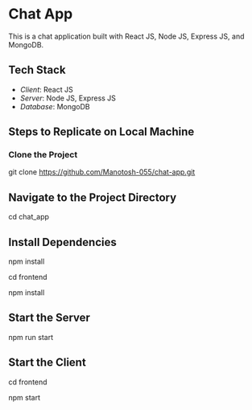 # Chat App

This is a chat application built with React JS, Node JS, Express JS, and MongoDB.

## Tech Stack

- *Client*: React JS
- *Server*: Node JS, Express JS
- *Database*: MongoDB

## Steps to Replicate on Local Machine

### Clone the Project

git clone https://github.com/Manotosh-055/chat-app.git


## Navigate to the Project Directory

cd chat_app

## Install Dependencies

npm install

cd frontend

npm install

## Start the Server

npm run start

## Start the Client

cd frontend

npm start
